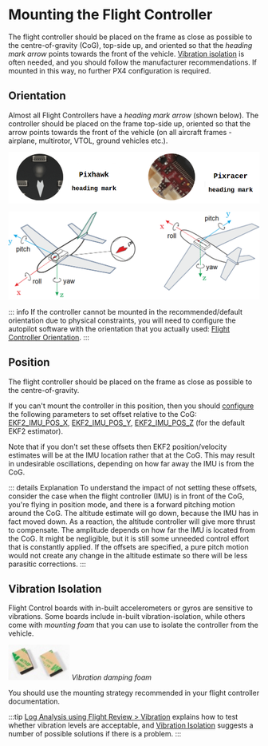 # Mounting the Flight Controller

The flight controller should be placed on the frame as close as possible to the centre-of-gravity (CoG), top-side up, and oriented so that the _heading mark arrow_ points towards the front of the vehicle.
[Vibration isolation](#vibration-isolation) is often needed, and you should follow the manufacturer recommendations.
If mounted in this way, no further PX4 configuration is required.

## Orientation

Almost all Flight Controllers have a _heading mark arrow_ (shown below).
The controller should be placed on the frame top-side up, oriented so that the arrow points towards the front of the vehicle (on all aircraft frames - airplane, multirotor, VTOL, ground vehicles etc.).

![FC Heading Mark](../../assets/qgc/setup/sensor/fc_heading_mark_1.png)

![FC Orientation](../../assets/qgc/setup/sensor/fc_orientation_1.png)

::: info
If the controller cannot be mounted in the recommended/default orientation due to physical constraints, you will need to configure the autopilot software with the orientation that you actually used: [Flight Controller Orientation](../config/flight_controller_orientation.md).
:::

## Position

The flight controller should be placed on the frame as close as possible to the centre-of-gravity.

If you can't mount the controller in this position, then you should [configure](../advanced_config/parameters.md) the following parameters to set offset relative to the CoG: [EKF2_IMU_POS_X](../advanced_config/parameter_reference.md#EKF2_IMU_POS_X), [EKF2_IMU_POS_Y](../advanced_config/parameter_reference.md#EKF2_IMU_POS_Y), [EKF2_IMU_POS_Z](../advanced_config/parameter_reference.md#EKF2_IMU_POS_Z) (for the default EKF2 estimator).

Note that if you don't set these offsets then EKF2 position/velocity estimates will be at the IMU location rather that at the CoG.
This may result in undesirable oscillations, depending on how far away the IMU is from the CoG.

::: details Explanation
To understand the impact of not setting these offsets, consider the case when the flight controller (IMU) is in front of the CoG, you're flying in position mode, and there is a forward pitching motion around the CoG.
The altitude estimate will go down, because the IMU has in fact moved down.
As a reaction, the altitude controller will give more thrust to compensate.
The amplitude depends on how far the IMU is located from the CoG.
It might be negligible, but it is still some unneeded control effort that is constantly applied.
If the offsets are specified, a pure pitch motion would not create any change in the altitude estimate so there will be less parasitic corrections.
:::

## Vibration Isolation

Flight Control boards with in-built accelerometers or gyros are sensitive to vibrations.
Some boards include in-built vibration-isolation, while others come with _mounting foam_ that you can use to isolate the controller from the vehicle.

![Pixhawk Mounting foam](../../assets/hardware/mounting/3dr_anti_vibration_mounting_foam.png)
_Vibration damping foam_

You should use the mounting strategy recommended in your flight controller documentation.

:::tip
[Log Analysis using Flight Review > Vibration](../log/flight_review.md#vibration) explains how to test whether vibration levels are acceptable, and [Vibration Isolation](../assembly/vibration_isolation.md) suggests a number of possible solutions if there is a problem.
:::
